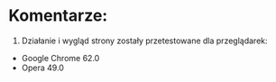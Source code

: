 # Komentarze:
1. Działanie i wygląd strony zostały przetestowane dla przeglądarek:
  - Google Chrome 62.0
  - Opera 49.0
